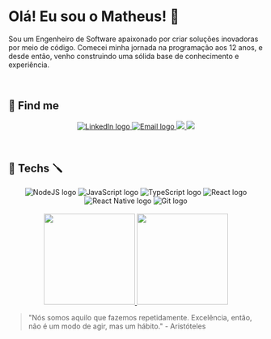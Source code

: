 # Olá! Eu sou o Matheus! :vulcan_salute:

Sou um Engenheiro de Software apaixonado por criar soluções inovadoras por meio de código. Comecei minha jornada na programação aos 12 anos, e desde então, venho construindo uma sólida base de conhecimento e experiência.

<br />
 
<h2>📧 Find me </h2>
<p align='center'>
 <a href = "https://www.linkedin.com/in/matheus-antonio-us/">
  <img src="https://img.shields.io/badge/-LinkedIn-%230077B5?style=for-the-badge&logo=linkedin&logoColor=white" alt="LinkedIn logo" />
 </a>
 <a href="mailto:matheus.antonio@hotmail.com">
  <img src="https://img.shields.io/badge/Gmail-D14836?style=for-the-badge&logo=gmail&logoColor=white" alt="Email logo" />
 </a>
 <a href="https://www.youtube.com/channel/UCCe8rx30_1ZJ6M4oPzSJHiA">
  <img src="https://img.shields.io/badge/YouTube-FF0000?style=for-the-badge&logo=youtube&logoColor=white">
 </a>
 <a href="https://www.bzenky.dev">
  <img src="https://img.shields.io/badge/website-000000?style=for-the-badge&logo=About.me&logoColor=white">
 </a>
</p>

<br />
<h2>🔧 Techs 🪛</h2>
<div align='center'>
  <img src="https://img.shields.io/badge/NodeJs-339933?style=for-the-badge&logo=nodedotjs&logoColor=white" alt="NodeJS logo" />
 <img src="https://img.shields.io/badge/JavaScript-323330?style=for-the-badge&logo=javascript&logoColor=F7DF1E" alt="JavaScript logo" />
 <img src="https://img.shields.io/badge/TypeScript-007ACC?style=for-the-badge&logo=typescript&logoColor=white" alt="TypeScript logo" />
 <img src="https://img.shields.io/badge/React-20232A?style=for-the-badge&logo=react&logoColor=61DAFB" alt="React logo" />
 <img src="https://img.shields.io/badge/React_Native-20232A?style=for-the-badge&logo=react&logoColor=61DAFB" alt="React Native logo" />
 <img src="https://img.shields.io/badge/GIT-E44C30?style=for-the-badge&logo=git&logoColor=white" alt="Git logo" />
</div>
<br />
 <div align='center'> 
  <a href="https://github.com/matheusantoni0">
   <img height="180em" src="https://github-readme-stats.vercel.app/api?username=matheusantoni0&show_icons=true&theme=tokyonight&include_all_commits=true&count_private=true"/>
   <img height="180em" src="https://github-readme-stats.vercel.app/api/top-langs/?username=matheusantoni0&layout=compact&theme=tokyonight&langs_count=5" />
  </a>
</div>

> "Nós somos aquilo que fazemos repetidamente. Excelência, então, não é um modo de agir, mas um hábito." - Aristóteles
